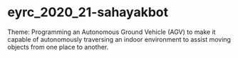 # eyrc_2020_21-sahayakbot
Theme: Programming an Autonomous Ground Vehicle (AGV) to make it capable of autonomously traversing an indoor environment to assist moving objects from one place to another.
